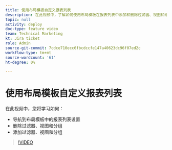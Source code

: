 ```yaml
---
title: 使用布局模板自定义报表列表
description: 在此视频中，了解如何使用布局模板在报表列表中添加和删除过滤器、视图和组。
topic: null
activity: deploy
doc-type: feature video
team: Technical Marketing
kt: Jira ticket
role: Admin
source-git-commit: 7cdce710ecc6fbcdccfe147a40623dc96f07ed2c
workflow-type: tm+mt
source-wordcount: '61'
ht-degree: 0%

---
```


# 使用布局模板自定义报表列表

在此视频中，您将学习如何：

* 导航到布局模板中的报表列表设置
* 删除过滤器、视图和分组
* 添加过滤器、视图和分组

>[!VIDEO](https://video.tv.adobe.com/v/335079/?quality=12)
